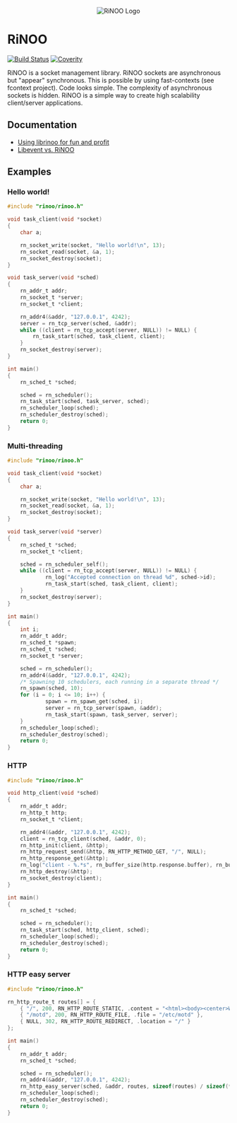 <p align="center">
  <img src="https://github.com/reginaldl/librinoo/blob/master/doc/logo.png?raw=true" alt="RiNOO Logo"/>
</p>

# RiNOO
[![Build Status](https://drone.io/github.com/reginaldl/librinoo/status.png)](https://drone.io/github.com/reginaldl/librinoo/latest)
[![Coverity](https://scan.coverity.com/projects/2835/badge.svg)](https://scan.coverity.com/projects/2835)

RiNOO is a socket management library. RiNOO sockets are asynchronous but "appear" synchronous.
This is possible by using fast-contexts (see fcontext project). Code looks simple. The complexity
of asynchronous sockets is hidden.
RiNOO is a simple way to create high scalability client/server applications.

## Documentation

* [Using librinoo for fun and profit](https://github.com/reginaldl/librinoo/wiki/Using-librinoo-for-fun-and-profit)
* [Libevent vs. RiNOO](https://github.com/reginaldl/librinoo/wiki/Libevent-vs.-RiNOO)

## Examples

### Hello world!

```C
#include "rinoo/rinoo.h"

void task_client(void *socket)
{
	char a;

	rn_socket_write(socket, "Hello world!\n", 13);
	rn_socket_read(socket, &a, 1);
	rn_socket_destroy(socket);
}

void task_server(void *sched)
{
    rn_addr_t addr;
	rn_socket_t *server;
	rn_socket_t *client;

    rn_addr4(&addr, "127.0.0.1", 4242);
	server = rn_tcp_server(sched, &addr);
	while ((client = rn_tcp_accept(server, NULL)) != NULL) {
		rn_task_start(sched, task_client, client);
	}
	rn_socket_destroy(server);
}

int main()
{
	rn_sched_t *sched;

	sched = rn_scheduler();
	rn_task_start(sched, task_server, sched);
	rn_scheduler_loop(sched);
	rn_scheduler_destroy(sched);
	return 0;
}
```

### Multi-threading

```C
#include "rinoo/rinoo.h"

void task_client(void *socket)
{
	char a;

	rn_socket_write(socket, "Hello world!\n", 13);
	rn_socket_read(socket, &a, 1);
	rn_socket_destroy(socket);
}

void task_server(void *server)
{
    rn_sched_t *sched;
	rn_socket_t *client;

    sched = rn_scheduler_self();
	while ((client = rn_tcp_accept(server, NULL)) != NULL) {
            rn_log("Accepted connection on thread %d", sched->id);
            rn_task_start(sched, task_client, client);
	}
	rn_socket_destroy(server);
}

int main()
{
    int i;
    rn_addr_t addr;
	rn_sched_t *spawn;
	rn_sched_t *sched;
	rn_socket_t *server;

	sched = rn_scheduler();
    rn_addr4(&addr, "127.0.0.1", 4242);
    /* Spawning 10 schedulers, each running in a separate thread */
    rn_spawn(sched, 10);
    for (i = 0; i <= 10; i++) {
            spawn = rn_spawn_get(sched, i);
            server = rn_tcp_server(spawn, &addr);
            rn_task_start(spawn, task_server, server);
    }
	rn_scheduler_loop(sched);
	rn_scheduler_destroy(sched);
	return 0;
}
```

### HTTP

```C
#include "rinoo/rinoo.h"

void http_client(void *sched)
{
    rn_addr_t addr;
    rn_http_t http;
    rn_socket_t *client;

    rn_addr4(&addr, "127.0.0.1", 4242);
    client = rn_tcp_client(sched, &addr, 0);
    rn_http_init(client, &http);
    rn_http_request_send(&http, RN_HTTP_METHOD_GET, "/", NULL);
    rn_http_response_get(&http);
    rn_log("client - %.*s", rn_buffer_size(http.response.buffer), rn_buffer_ptr(http.response.buffer));
    rn_http_destroy(&http);
    rn_socket_destroy(client);
}

int main()
{
    rn_sched_t *sched;

    sched = rn_scheduler();
    rn_task_start(sched, http_client, sched);
    rn_scheduler_loop(sched);
    rn_scheduler_destroy(sched);
    return 0;
}
```

### HTTP easy server

```C
#include "rinoo/rinoo.h"

rn_http_route_t routes[] = {
    { "/", 200, RN_HTTP_ROUTE_STATIC, .content = "<html><body><center>Welcome to RiNOO HTTP server!<br/><br/><a href=\"/motd\">motd</a></center><body></html>" },
    { "/motd", 200, RN_HTTP_ROUTE_FILE, .file = "/etc/motd" },
    { NULL, 302, RN_HTTP_ROUTE_REDIRECT, .location = "/" }
};

int main()
{
    rn_addr_t addr;
    rn_sched_t *sched;

    sched = rn_scheduler();
    rn_addr4(&addr, "127.0.0.1", 4242);
    rn_http_easy_server(sched, &addr, routes, sizeof(routes) / sizeof(*routes));
    rn_scheduler_loop(sched);
    rn_scheduler_destroy(sched);
    return 0;
}
```
